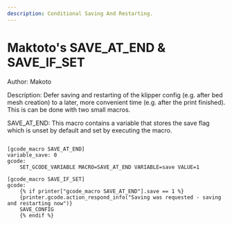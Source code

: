 ```yaml
---
description: Conditional Saving And Restarting.
---
```


# Maktoto's SAVE_AT_END & SAVE_IF_SET

Author: Makoto

Description:
Defer saving and restarting of the klipper config (e.g. after bed mesh creation) to a later, more convenient time (e.g. after the print finished).
This is can be done with two small macros.

SAVE_AT_END: This macro contains a variable that stores the save flag which is unset by default and set by executing the macro.

```text

[gcode_macro SAVE_AT_END]
variable_save: 0
gcode:
    SET_GCODE_VARIABLE MACRO=SAVE_AT_END VARIABLE=save VALUE=1

[gcode_macro SAVE_IF_SET]
gcode:
    {% if printer["gcode_macro SAVE_AT_END"].save == 1 %}
    {printer.gcode.action_respond_info("Saving was requested - saving and restarting now")}
    SAVE_CONFIG
    {% endif %}

```
